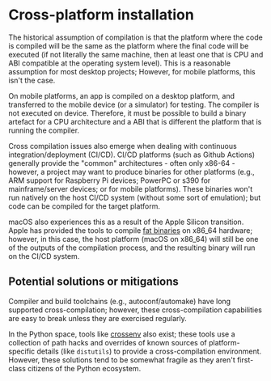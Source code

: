 # Cross-platform installation

The historical assumption of compilation is that the platform where the code is
compiled will be the same as the platform where the final code will be executed
(if not literally the same machine, then at least one that is CPU and ABI
compatible at the operating system level). This is a reasonable assumption for
most desktop projects; However, for mobile platforms, this isn't the case.

On mobile platforms, an app is compiled on a desktop platform, and transferred
to the mobile device (or a simulator) for testing. The compiler is not executed
on device. Therefore, it must be possible to build a binary artefact for a CPU
architecture and a ABI that is different the platform that is running the
compiler.

Cross compilation issues also emerge when dealing with continuous
integration/deployment (CI/CD). CI/CD platforms (such as Github Actions)
generally provide the "common" architectures - often only x86-64 - however, a
project may want to produce binaries for other platforms (e.g., ARM support for
Raspberry Pi devices; PowerPC or s390 for mainframe/server devices; or for
mobile platforms). These binaries won't run natively on the host CI/CD system
(without some sort of emulation); but code can be compiled for the target
platform.

macOS also experiences this as a result of the Apple Silicon transition. Apple
has provided the tools to compile [fat binaries](multiple_architectures.md) on
x86_64 hardware; however, in this case, the host platform (macOS on x86_64) will
still be one of the outputs of the compilation process, and the resulting binary
will run on the CI/CD system.

## Potential solutions or mitigations

Compiler and build toolchains (e.g., autoconf/automake) have long supported
cross-compilation; however, these cross-compilation capabilities are easy to
break unless they are exercised regularly.

In the Python space, tools like [crossenv](https://github.com/benfogle/crossenv)
also exist; these tools use a collection of path hacks and overrides of known
sources of platform-specific details (like `distutils`) to provide a
cross-compilation environment. However, these solutions tend to be somewhat
fragile as they aren't first-class citizens of the Python ecosystem.
